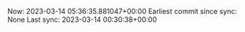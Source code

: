 Now: 2023-03-14 05:36:35.881047+00:00 Earliest commit since sync: None Last sync: 2023-03-14 00:30:38+00:00
